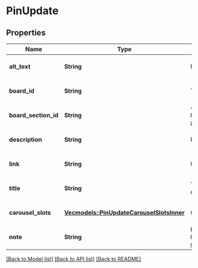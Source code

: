 # PinUpdate

## Properties
Name | Type | Description | Notes
------------ | ------------- | ------------- | -------------
**alt_text** | **String** | Pin's alternative text. | [optional] [default to None]
**board_id** | **String** | The id of the board to move the Pin onto. | [optional] [default to None]
**board_section_id** | **String** | <a href=\"https://help.pinterest.com/en/article/create-a-board-section\">Board section</a> ID. | [optional] [default to None]
**description** | **String** | Pin description - 800 characters maximum. | [optional] [default to None]
**link** | **String** | URL viewer is taken to when they click pin. | [optional] [default to None]
**title** | **String** | The native pin title that creators explicitly prefer to display. | [optional] [default to None]
**carousel_slots** | [**Vec<models::PinUpdateCarouselSlotsInner>**](PinUpdate_carousel_slots_inner.md) | Carousel Pin slots data. | [optional] [default to None]
**note** | **String** | Private note for this Pin. <a href=\"https://help.pinterest.com/en/article/add-notes-to-your-pins\">Learn more</a>. | [optional] [default to None]

[[Back to Model list]](../README.md#documentation-for-models) [[Back to API list]](../README.md#documentation-for-api-endpoints) [[Back to README]](../README.md)


